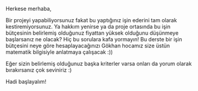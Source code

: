 Herkese merhaba,

Bir projeyi yapabiliyorsunuz fakat bu yaptığınız işin ederini tam olarak kestiremiyorsunuz. Ya hakkım yenirse ya da proje ortasında bu işin bütçesinin belirlemiş olduğunuz fiyattan yüksek olduğunu düşünmeye başlarsanız ne olacak? Hiç bu sorulara kafa yormayın! Bu derste bir işin bütçesini neye göre hesaplayacağınızı Gökhan hocamız size üstün matematik bilgisiyle anlatmaya çalışacak :)) 

Eğer sizin belirlemiş olduğunuz başka kriterler varsa onları da yorum olarak bırakırsanız çok seviniriz :)

Hadi başlayalım!